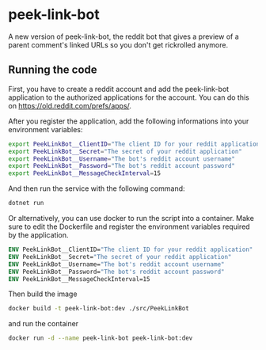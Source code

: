 # peek-link-bot

A new version of peek-link-bot, the reddit bot that gives a preview of a parent comment's linked URLs so you don't get
rickrolled anymore.

## Running the code

First, you have to create a reddit account and add the peek-link-bot application to the authorized applications for the account. You can do this on https://old.reddit.com/prefs/apps/.

After you register the application, add the following informations into your environment variables:

``` bash
export PeekLinkBot__ClientID="The client ID for your reddit application"
export PeekLinkBot__Secret="The secret of your reddit application"
export PeekLinkBot__Username="The bot's reddit account username"
export PeekLinkBot__Password="The bot's reddit account password"
export PeekLinkBot__MessageCheckInterval=15
```

And then run the service with the following command:

``` bash
dotnet run
```

Or alternatively, you can use docker to run the script into a container. Make sure to edit the Dockerfile and register the environment variables required by the application.

```Dockerfile
ENV PeekLinkBot__ClientID="The client ID for your reddit application"
ENV PeekLinkBot__Secret="The secret of your reddit application"
ENV PeekLinkBot__Username="The bot's reddit account username"
ENV PeekLinkBot__Password="The bot's reddit account password"
ENV PeekLinkBot__MessageCheckInterval=15
```

Then build the image

```bash
docker build -t peek-link-bot:dev ./src/PeekLinkBot
```

and run the container

```bash
docker run -d --name peek-link-bot peek-link-bot:dev
```